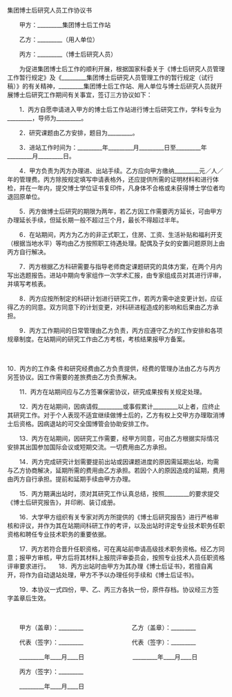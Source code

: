 



集团博士后研究人员工作协议书



 

　　甲方：_________集团博士后工作站　　

　　乙方：_________（用人单位）　　

　　丙方：_________（博士后研究人员）　　

　　为促进集团博士后工作的顺利开展，根据国家科委关于《博士后研究人员管理工作暂行规定》及《_________集团博士后研究人员管理工作的暂行规定（试行稿）》的有关精神，_________集团博士后工作站、用人单位与博士后研究人员就开展博士后研究工作期间有关事宜，签订三方协议如下：　　

　　1．丙方自愿申请进入甲方的博士后工作站进行博士后研究工作，学科专业为_________，导师为_________。　　

　　2．研究课题由乙方安排，题目为_________。　　

　　3．进站工作时间为：_________年_________月_________日至_________年_________月_________日。　　

　　4．甲方负责为丙方办理进、出站手续。乙方应向甲方缴纳_________元／人／年的管理费。丙方除按规定填写申请表格外，还应提供所需的证明材料和进行体检，并在一年内，提交博士学位证书复印件，凡身体不合格或未获得博士学位者均退回原单位。　　

　　5．丙方做博士后研究的期限为两年，若乙方因工作需要丙方延长，可由甲方办理延长手续，但延长期一般不超过三个月，最长不得超过半年。　　

　　6．在站期间，丙方为乙方的非正式职工，住房、工资、生活补贴和福利开支（根据当地水平）等均由乙方按照职工待遇处理。配偶及子女的安置问题原则上由丙方自行解决。　　

　　7．丙方根据乙方科研需要与指导老师商定课题研究的具体方案，在两个月内写出选题报告。进站中期向专家组作一次学术汇报，由专家组成员对其进行评审，并填写考核表。　　

　　8．丙方应按所制定的科研计划进行研究工作，若丙方需中途变更计划，应征得乙方的同意。双方同意下的计划变更，对科研进程造成的影响和后果由乙方承担。　　

　　9．丙方工作期间的日常管理由乙方负责，丙方应遵守乙方的工作安排和各项规章制度。在站期间的研究工作由乙方考核，考核结果报甲方备案。

　　

10．丙方的工作条
件和研究经费由乙方负责提供，经费的管理办法由乙方与丙方另签协议。因工作需要的差旅费由乙方负责解决。　　

　　11．丙方在站期间应与乙方签署保密协议，研究成果按有关规定处理。　　

　　12．丙方在站期间，因病请假_________或事假累计_________以上者，应终止其研究工作。对于个人表现不适宜继续做博士后的，乙方有权上交甲方办理取消博士后资格。因病退站的可交全国博管会协助安排工作。　　

　　13．丙方在站期间，因研究工作需要，经甲方同意，可由乙方根据实际情况安排其出国参加国际会议或短期交流。一切费用由乙方承担。　　

　　14．丙方完成研究计划需要提前出站或因课题进度的原因需延期出站，均需与乙方协商解决，延期所需的费用由乙方承担。若因个人的原因造成的延期，费用由丙方自行承担。提前和延期手续由甲方办理。　　

　　15．丙方期满出站时，须对其研究工作认真总结，按照_________的要求提交《博士后研究报告》，并印刷、装订成册。　　

　　16．大学甲方组织有关专家对丙方所提供的《博士后研究报告》进行严格审核和评议，并作为其在站期间科研工作的考评，以及出站时评定专业技术职务任职资格和聘任专业技术职务的重要依据。　　

　　17．丙方若符合晋升任职资格，可在离站前申请高级技术职务资格。经乙方同意；报甲方审核，甲方后将其材料上报院评审委员会，按照专业技术人员任职资格评审要求进行。　　18．丙方出站时由甲方为其办理《博士后证书》，若擅自离开，将作为自动退站处理，甲方不予以办理任何手续和《博士后证书》。　　

　　19．本协议一式四份，甲、乙、丙三方各执一份，原件存档。协议经三方签字盖章后生效。

　　

　　甲方（盖章）：_________　　　　　　　　乙方（盖章）：_________　　

　　代表（签字）：_________　　　　　　　　代表（签字）：_________　　

　　_________年____月____日　　　　　　　　_________年____月____日　　

　　丙方（签字）：_________　　

　　_________年____月____日